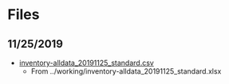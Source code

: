 # Files

## 11/25/2019

* [inventory-alldata_20191125_standard.csv](inventory-alldata_20191125_standard.csv)
  * From ../working/inventory-alldata_20191125_standard.xlsx
